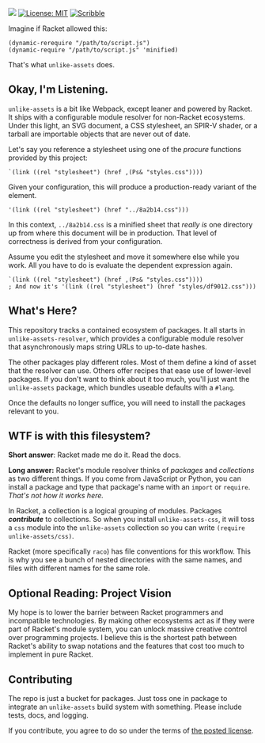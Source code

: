 [![](https://img.shields.io/badge/%E2%99%A5-Support%20Ethical%20Software-red)](https://sagegerard.com/subscribe.html)
[![License: MIT](https://img.shields.io/badge/License-MIT-yellow.svg)](https://opensource.org/licenses/MIT)
[![Scribble](https://img.shields.io/badge/Docs-Scribble-blue.svg)](http://docs.racket-lang.org/unlike-assets/index.html)

Imagine if Racket allowed this:

```
(dynamic-rerequire "/path/to/script.js")
(dynamic-require "/path/to/script.js" 'minified)
```

That's what `unlike-assets` does.

## Okay, I'm Listening.
`unlike-assets` is a bit like Webpack, except leaner and powered by
Racket. It ships with a configurable module resolver for non-Racket
ecosystems. Under this light, an SVG document, a CSS stylesheet, an
SPIR-V shader, or a tarball are importable objects that are never out
of date.

Let's say you reference a stylesheet using one of the _procure_
functions provided by this project:

```
`(link ((rel "stylesheet") (href ,(Ps& "styles.css"))))
```

Given your configuration, this will produce a production-ready
variant of the element.

```
'(link ((rel "stylesheet") (href "../8a2b14.css")))
```

In this context, `../8a2b14.css` is a minified sheet that _really is_
one directory up from where this document will be in production. That
level of correctness is derived from your configuration.

Assume you edit the stylesheet and move it somewhere else while you work.
All you have to do is evaluate the dependent expression again.

```
`(link ((rel "stylesheet") (href ,(Ps& "styles.css"))))
; And now it's '(link ((rel "stylesheet") (href "styles/df9012.css")))
```

## What's Here?
This repository tracks a contained ecosystem of packages. It all starts in
`unlike-assets-resolver`, which provides a configurable module resolver
that asynchronously maps string URLs to up-to-date hashes.

The other packages play different roles. Most of them define a kind of
asset that the resolver can use. Others offer recipes that ease use
of lower-level packages. If you don't want to think about it too much,
you'll just want the `unlike-assets` package, which bundles useable
defaults with a `#lang`.

Once the defaults no longer suffice, you will need to install
the packages relevant to you.

## WTF is with this filesystem?
**Short answer**: Racket made me do it. Read the docs.

**Long answer:** Racket's module resolver thinks of _packages_ and
_collections_ as two different things. If you come from JavaScript or
Python, you can install a package and type that package's name with an
`import` or `require`. _That's not how it works here._

In Racket, a collection is a logical grouping of modules. Packages
**_contribute_** to collections. So when you install
`unlike-assets-css`, it will toss a `css` module into the
`unlike-assets` collection so you can write `(require
unlike-assets/css)`.

Racket (more specifically `raco`) has file conventions for this
workflow. This is why you see a bunch of nested directories with the
same names, and files with different names for the same role.


## Optional Reading: Project Vision
My hope is to lower the barrier between Racket programmers and
incompatible technologies. By making other ecosystems act as if they
were part of Racket's module system, you can unlock massive creative
control over programming projects. I believe this is the shortest
path between Racket's ability to swap notations and the features
that cost too much to implement in pure Racket.


## Contributing
The repo is just a bucket for packages. Just toss one in package to
integrate an `unlike-assets` build system with something. Please
include tests, docs, and logging.

If you contribute, you agree to do so under the terms of [the posted
license](./LICENSE.txt).
